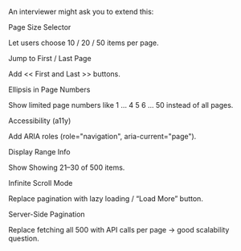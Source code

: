 An interviewer might ask you to extend this:

Page Size Selector

Let users choose 10 / 20 / 50 items per page.

Jump to First / Last Page

Add << First and Last >> buttons.

Ellipsis in Page Numbers

Show limited page numbers like 1 … 4 5 6 … 50 instead of all pages.

Accessibility (a11y)

Add ARIA roles (role="navigation", aria-current="page").

Display Range Info

Show Showing 21–30 of 500 items.

Infinite Scroll Mode

Replace pagination with lazy loading / “Load More” button.

Server-Side Pagination

Replace fetching all 500 with API calls per page → good scalability question.
